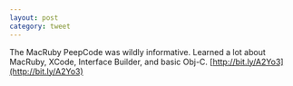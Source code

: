 ```yaml
---
layout: post
category: tweet
---
```

The MacRuby PeepCode was wildly informative. Learned a lot about MacRuby, XCode, Interface Builder, and basic Obj-C. [http://bit.ly/A2Yo3](http://bit.ly/A2Yo3)
